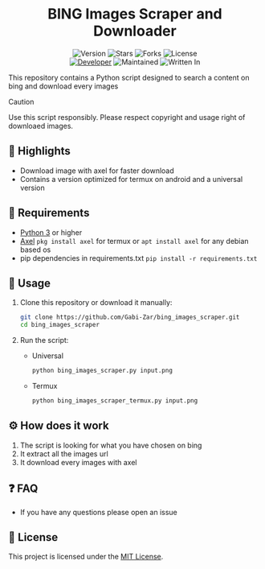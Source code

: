 <h1 align="center">BING Images Scraper and Downloader</h1>
<p align="center">
    <img alt="Version" src="https://img.shields.io/badge/Version-0.1.0-blue?style=for-the-badge&color=blue">
    <img alt="Stars" src="https://img.shields.io/github/stars/Gabi-Zar/bing_images_scraper?style=for-the-badge&color=magenta">
    <img alt="Forks" src="https://img.shields.io/github/forks/Gabi-Zar/bing_images_scraper?color=cyan&style=for-the-badge&color=purple">
    <img alt="License" src="https://img.shields.io/github/license/Gabi-Zar/bing_images_scraper?style=for-the-badge&color=blue">
    <br>
    <a href="https://github.com/Gabi-Zar"><img title="Developer" src="https://img.shields.io/badge/Developer-GabiZar-red?style=flat-square"></a>
    <img alt="Maintained" src="https://img.shields.io/badge/Maintained-No-blue?style=flat-square">
    <img alt="Written In" src="https://img.shields.io/badge/Written%20In-Python-yellow?style=flat-square">
</p>


This repository contains a Python script designed to search a content on bing and download every images

> [!CAUTION]
> Use this script responsibly. Please respect copyright and usage right of downloaed images.

## 🌟 Highlights

- Download image with axel for faster download
- Contains a version optimized for termux on android and a universal version

## 🔗 Requirements

- [Python 3](https://www.python.org/) or higher
- [Axel](https://github.com/axel-download-accelerator/axel) ```pkg install axel``` for termux or ```apt install axel``` for any debian based os
- pip dependencies in requirements.txt ```pip install -r requirements.txt```

## 🚀 Usage

1. Clone this repository or download it manually:
    ```bash
    git clone https://github.com/Gabi-Zar/bing_images_scraper.git
    cd bing_images_scraper
    ```

2. Run the script:
    - Universal
        ```bash
        python bing_images_scraper.py input.png 
        ```
    - Termux
        ```bash
        python bing_images_scraper_termux.py input.png 
        ```

## ⚙️ How does it work

1. The script is looking for what you have chosen on bing
2. It extract all the images url
3. It download every images with axel

## ❓ FAQ

- If you have any questions please open an issue

## 📜 License

This project is licensed under the [MIT License](LICENSE).
